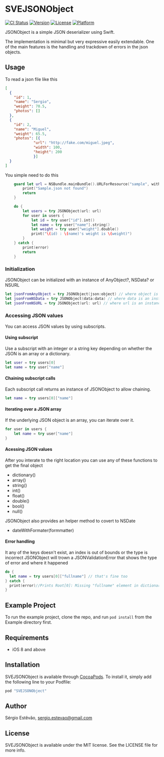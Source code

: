 # SVEJSONObject

[![CI Status](http://img.shields.io/travis/SergioEstevao/SVEJSONObject.svg?style=flat)](https://travis-ci.org/SergioEstevao/SVEJSONObject)
[![Version](https://img.shields.io/cocoapods/v/SVEJSONObject.svg?style=flat)](http://cocoapods.org/pods/SVEJSONObject)
[![License](https://img.shields.io/cocoapods/l/SVEJSONObject.svg?style=flat)](http://cocoapods.org/pods/SVEJSONObject)
[![Platform](https://img.shields.io/cocoapods/p/SVEJSONObject.svg?style=flat)](http://cocoapods.org/pods/SVEJSONObject)


JSONObject is a simple JSON deserializer using Swift. 

The implementation is minimal but very expressive easily extendable. 
One of the main features is the handling and trackdown of errors in the json objects. 

## Usage

To read a json file like this

```json
[
  {
    "id": 1,
    "name": "Sergio",
    "weight": 70.5,
    "photos": []
  },
  {
    "id": 2,
    "name": "Miguel",
    "weight": 65.5,
    "photos": [{
             "url": "http://fake.com/miguel.jpeg",
             "width": 100,
             "height": 200
             }]
  }
]

```

You simple need to do this

```swift
    guard let url = NSBundle.mainBundle().URLForResource("sample", withExtension: "json") else {
        print("Sample.json not found")
        return
    }

    do {
        let users = try JSONObject(url: url)
        for user in users {
            let id = try user["id"].int()
            let name = try user["name"].string()
            let weight = try user["weight"].double()
            print("\(id) : \(name)'s weight is \(weight)")
        }
    } catch {
        print(error)
        return
    }
```

### Initialization

JSONObject can be initialized with an instance of AnyObject?, NSData? or NSURL

```swift
let jsonFromAnyObject = try JSONObject(json:object) // where object is an instance of AnyObject?
let jsonFromNSData = try JSONObject(data:data) // where data is an instance of NSData
let jsonFromNSURL = try JSONObject(url: url) // where url is an instance of NSURL

```

### Accessing JSON values

You can access JSON values by using subscripts.

#### Using subscript

Use a subscript with an integer or a string key depending on whether the JSON is an array or a dictionary.

```swift
let user = try users[0]
let name = try user["name"]
```
#### Chaining subscript calls

Each subscript call returns an instance of JSONObject to allow chaining.

```swift
let name = try users[0]["name"]
```

#### Iterating over a JSON array

If the underlying JSON object is an array, you can iterate over it.

```swift
for user in users {
    let name = try user["name"]
}
```

#### Acessing JSON values

After you interate to the right location you can use any of these functions to get the final object

 * dictionary()
 * array()
 * string()
 * int()
 * float()
 * double()
 * bool()
 * null()

JSONObject also provides an helper method to covert to NSDate
 
 * dateWithFormater(formmatter) 

#### Error handling

It any of the keys doesn't exist, an index is out of bounds or the type is incorrect JSONObject will trown a JSONValidationError
that shows the type of error and where it happened

```swift
do {
  let name = try users[0]["fullname"] // that's fine too
} catch {
  print(error)//Prints Root[0]: Missing "fullname" element in dictionary.
}
```

## Example Project

To run the example project, clone the repo, and run `pod install` from the Example directory first.

## Requirements

 * iOS 8 and above

## Installation

SVEJSONObject is available through [CocoaPods](http://cocoapods.org). To install
it, simply add the following line to your Podfile:

```ruby
pod "SVEJSONObject"
```

## Author

Sérgio Estêvão, sergio.estevao@gmail.com

## License

SVEJSONObject is available under the MIT license. See the LICENSE file for more info.
